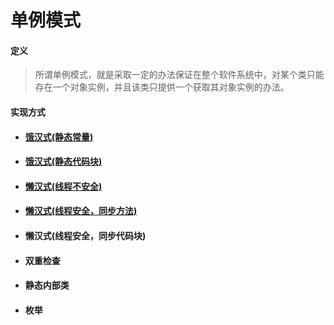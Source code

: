 # 单例模式

#### 定义

>所谓单例模式，就是采取一定的办法保证在整个软件系统中，对某个类只能存在一个对象实例，并且该类只提供一个获取其对象实例的办法。

#### 实现方式

* #### [饿汉式(静态常量)](hungry/constant.md)

* #### [饿汉式(静态代码块)](hungry/block.md)

* #### [懒汉式(线程不安全)](lazy/insecure.md)

* #### [懒汉式(线程安全，同步方法)](lazy/method.md)

* #### 懒汉式(线程安全，同步代码块)

* #### 双重检查

* #### 静态内部类

* #### 枚举

